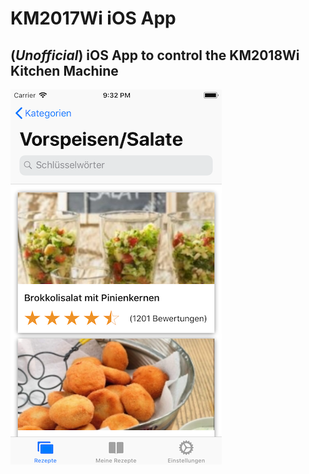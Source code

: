 # KM2017Wi iOS App

## (*Unofficial*) iOS App to control the KM2018Wi Kitchen Machine

![Example picture](example/screen1.png "Example Picture")